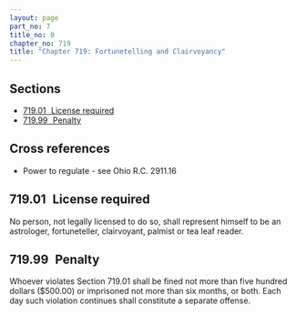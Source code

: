 ```yaml
---
layout: page
part_no: 7
title_no: 0
chapter_no: 719
title: "Chapter 719: Fortunetelling and Clairvoyancy"
---
```


## Sections

* [719.01   License required](#71901-license-required)
* [719.99   Penalty](#71999-penalty)

## Cross references

* Power to regulate - see Ohio R.C. 2911.16

## 719.01   License required

No person, not legally licensed to do so, shall represent himself to be an
astrologer, fortuneteller, clairvoyant, palmist or tea leaf reader.

## 719.99   Penalty

Whoever violates Section 719.01 shall be fined not more than five hundred dollars ($500.00) or
imprisoned not more than six months, or both. Each day such violation continues
shall constitute a separate offense.
